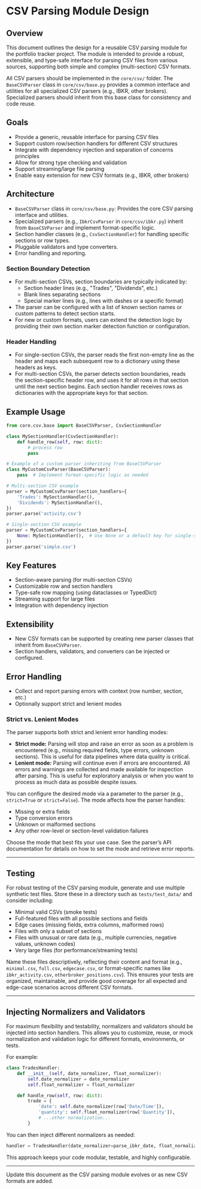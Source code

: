 # CSV Parsing Module Design

## Overview
This document outlines the design for a reusable CSV parsing module for the portfolio tracker project. The module is intended to provide a robust, extensible, and type-safe interface for parsing CSV files from various sources, supporting both simple and complex (multi-section) CSV formats.

All CSV parsers should be implemented in the `core/csv/` folder. The `BaseCSVParser` class in `core/csv/base.py` provides a common interface and utilities for all specialized CSV parsers (e.g., IBKR, other brokers). Specialized parsers should inherit from this base class for consistency and code reuse.

## Goals
- Provide a generic, reusable interface for parsing CSV files
- Support custom row/section handlers for different CSV structures
- Integrate with dependency injection and separation of concerns principles
- Allow for strong type checking and validation
- Support streaming/large file parsing
- Enable easy extension for new CSV formats (e.g., IBKR, other brokers)

## Architecture
- `BaseCSVParser` class in `core/csv/base.py`: Provides the core CSV parsing interface and utilities.
- Specialized parsers (e.g., `IbkrCsvParser` in `core/csv/ibkr.py`) inherit from `BaseCSVParser` and implement format-specific logic.
- Section handler classes (e.g., `CsvSectionHandler`) for handling specific sections or row types.
- Pluggable validators and type converters.
- Error handling and reporting.

### Section Boundary Detection
- For multi-section CSVs, section boundaries are typically indicated by:
    - Section header lines (e.g., "Trades", "Dividends", etc.)
    - Blank lines separating sections
    - Special marker lines (e.g., lines with dashes or a specific format)
- The parser can be configured with a list of known section names or custom patterns to detect section starts.
- For new or custom formats, users can extend the detection logic by providing their own section marker detection function or configuration.

### Header Handling
- For single-section CSVs, the parser reads the first non-empty line as the header and maps each subsequent row to a dictionary using these headers as keys.
- For multi-section CSVs, the parser detects section boundaries, reads the section-specific header row, and uses it for all rows in that section until the next section begins. Each section handler receives rows as dictionaries with the appropriate keys for that section.

## Example Usage

```python
from core.csv.base import BaseCSVParser, CsvSectionHandler

class MySectionHandler(CsvSectionHandler):
    def handle_row(self, row: dict):
        # process row
        pass

# Example of a custom parser inheriting from BaseCSVParser
class MyCustomCsvParser(BaseCSVParser):
    pass  # Implement format-specific logic as needed

# Multi-section CSV example
parser = MyCustomCsvParser(section_handlers={
    'Trades': MySectionHandler(),
    'Dividends': MySectionHandler(),
})
parser.parse('activity.csv')

# Single-section CSV example
parser = MyCustomCsvParser(section_handlers={
    None: MySectionHandler(),  # Use None or a default key for single-section CSVs
})
parser.parse('simple.csv')
```

## Key Features
- Section-aware parsing (for multi-section CSVs)
- Customizable row and section handlers
- Type-safe row mapping (using dataclasses or TypedDict)
- Streaming support for large files
- Integration with dependency injection


## Extensibility
- New CSV formats can be supported by creating new parser classes that inherit from `BaseCSVParser`.
- Section handlers, validators, and converters can be injected or configured.

## Error Handling
- Collect and report parsing errors with context (row number, section, etc.)
- Optionally support strict and lenient modes

### Strict vs. Lenient Modes

The parser supports both strict and lenient error handling modes:

- **Strict mode:** Parsing will stop and raise an error as soon as a problem is encountered (e.g., missing required fields, type errors, unknown sections). This is useful for data pipelines where data quality is critical.
- **Lenient mode:** Parsing will continue even if errors are encountered. All errors and warnings are collected and made available for inspection after parsing. This is useful for exploratory analysis or when you want to process as much data as possible despite issues.

You can configure the desired mode via a parameter to the parser (e.g., `strict=True` or `strict=False`). The mode affects how the parser handles:
- Missing or extra fields
- Type conversion errors
- Unknown or malformed sections
- Any other row-level or section-level validation failures

Choose the mode that best fits your use case. See the parser’s API documentation for details on how to set the mode and retrieve error reports.

---
## Testing

For robust testing of the CSV parsing module, generate and use multiple synthetic test files. Store these in a directory such as `tests/test_data/` and consider including:

- Minimal valid CSVs (smoke tests)
- Full-featured files with all possible sections and fields
- Edge cases (missing fields, extra columns, malformed rows)
- Files with only a subset of sections
- Files with unusual or rare data (e.g., multiple currencies, negative values, unknown codes)
- Very large files (for performance/streaming tests)

Name these files descriptively, reflecting their content and format (e.g., `minimal.csv`, `full.csv`, `edgecase.csv`, or format-specific names like `ibkr_activity.csv`, `otherbroker_positions.csv`). This ensures your tests are organized, maintainable, and provide good coverage for all expected and edge-case scenarios across different CSV formats.

---

## Injecting Normalizers and Validators

For maximum flexibility and testability, normalizers and validators should be injected into section handlers. This allows you to customize, reuse, or mock normalization and validation logic for different formats, environments, or tests.

For example:

```python
class TradesHandler:
    def __init__(self, date_normalizer, float_normalizer):
        self.date_normalizer = date_normalizer
        self.float_normalizer = float_normalizer

    def handle_row(self, row: dict):
        trade = {
            'date': self.date_normalizer(row['Date/Time']),
            'quantity': self.float_normalizer(row['Quantity']),
            # ...other normalization...
        }
```

You can then inject different normalizers as needed:

```python
handler = TradesHandler(date_normalizer=parse_ibkr_date, float_normalizer=float)
```

This approach keeps your code modular, testable, and highly configurable.

---
Update this document as the CSV parsing module evolves or as new CSV formats are added.
